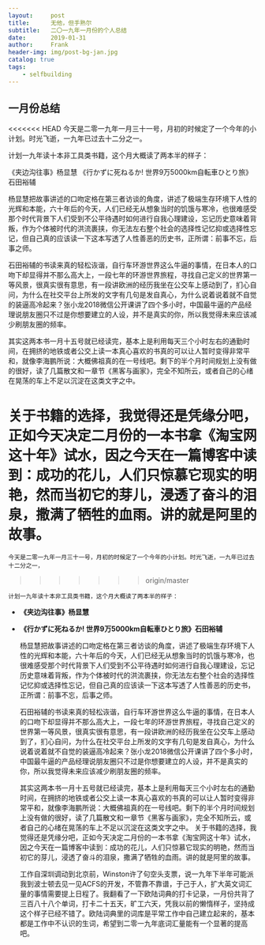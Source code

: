 ```yaml
---
layout:     post
title:      无他，但手熟尔
subtitle:   二〇一九年一月份的个人总结
date:       2019-01-31
author:     Frank
header-img: img/post-bg-jan.jpg
catalog: true
tags:
    - selfbuilding
---
```


## 一月份总结

<<<<<<< HEAD
今天是二零一九年一月三十一号，月初的时候定了一个今年的小计划。时光飞逝，一九年已过去十二分之一。

计划一九年读十本非工具类书籍，这个月大概读了两本半的样子：

《夹边沟往事》杨显慧
《行かずに死ねるか! 世界9万5000km自転車ひとり旅》石田裕辅

杨显慧把故事讲述的口吻定格在第三者访谈的角度，讲述了极端生存环境下人性的光辉和本能，六十年后的今天，人们已经无从想象当时的饥饿与寒冷，也很难感受那个时代背景下人们受到不公平待遇时如何进行自我心理建设，忘记历史意味着背叛，作为个体被时代的洪流裹挟，你无法左右整个社会的选择性记忆抑或选择性忘记，但自己真的应该读一下这本写透了人性善恶的历史书，正所谓：前事不忘，后事之师。

石田裕辅的书读来真的轻松诙谐，自行车环游世界这么牛逼的事情，在日本人的口吻下却显得并不那么高大上，一段七年的环游世界旅程，寻找自己定义的世界第一等风景，很真实很有意思，有一段讲欧洲的经历我坐在公交车上感动到了，扪心自问，为什么在社交平台上所发的文字有几句是发自真心，为什么说着说着就不自觉的装逼高冷起来？张小龙2018微信公开课讲了四个多小时，中国最牛逼的产品经理说朋友圈只不过是你想要建立的人设，并不是真实的你，所以我觉得未来应该减少刷朋友圈的频率。

其实这两本书一月十五号就已经读完，基本上是利用每天三个小时左右的通勤时间，在拥挤的地铁或者公交上读一本真心喜欢的书真的可以让人暂时变得非常平和，就像李海鹏所说：大概佛祖真的在一号线吧。剩下的半个月时间规划上没有做的很好，读了几篇散文和一章节《黑客与画家》，完全不知所云，或者自己的心绪在晃荡的车上不足以沉淀在这类文字之中。

关于书籍的选择，我觉得还是凭缘分吧，正如今天决定二月份的一本书拿《淘宝网这十年》试水，因之今天在一篇博客中读到：成功的花儿，人们只惊慕它现实的明艳，然而当初它的芽儿，浸透了奋斗的泪泉，撒满了牺牲的血雨。讲的就是阿里的故事。
=======
    今天是二零一九年一月三十一号，月初的时候定了一个今年的小计划。时光飞逝，一九年已过去十二分之一，
>>>>>>> origin/master

    计划一九年读十本非工具类书籍，这个月大概读了两本半的样子：
- **《夹边沟往事》杨显慧**
- **《行かずに死ねるか! 世界9万5000km自転車ひとり旅》石田裕辅**

    杨显慧把故事讲述的口吻定格在第三者访谈的角度，讲述了极端生存环境下人性的光辉和本能，六十年后的今天，人们已经无从想象当时的饥饿与寒冷，也很难感受那个时代背景下人们受到不公平待遇时如何进行自我心理建设，忘记历史意味着背叛，作为个体被时代的洪流裹挟，你无法左右整个社会的选择性记忆抑或选择性忘记，但自己真的应该读一下这本写透了人性善恶的历史书，正所谓：前事不忘，后事之师。
    
    石田裕辅的书读来真的轻松诙谐，自行车环游世界这么牛逼的事情，在日本人的口吻下却显得并不那么高大上，一段七年的环游世界旅程，寻找自己定义的世界第一等风景，很真实很有意思，有一段讲欧洲的经历我坐在公交车上感动到了，扪心自问，为什么在社交平台上所发的文字有几句是发自真心，为什么说着说着就不自觉的装逼高冷起来？张小龙2018微信公开课讲了四个多小时，中国最牛逼的产品经理说朋友圈只不过是你想要建立的人设，并不是真实的你，所以我觉得未来应该减少刷朋友圈的频率。

    其实这两本书一月十五号就已经读完，基本上是利用每天三个小时左右的通勤时间，在拥挤的地铁或者公交上读一本真心喜欢的书真的可以让人暂时变得非常平和，就像李海鹏所说：大概佛祖真的在一号线吧。剩下的半个月时间规划上没有做的很好，读了几篇散文和一章节《黑客与画家》，完全不知所云，或者自己的心绪在晃荡的车上不足以沉淀在这类文字之中。
    关于书籍的选择，我觉得还是凭缘分吧，正如今天决定二月份的一本书拿《淘宝网这十年》试水，因之今天在一篇博客中读到：成功的花儿，人们只惊慕它现实的明艳，然而当初它的芽儿，浸透了奋斗的泪泉，撒满了牺牲的血雨。讲的就是阿里的故事。

    工作自深圳调动到北京前，Winston许了句空头支票，说一九年下半年可能派我到波士顿去见一见ACFS的开发，不管靠不靠谱，于己于人，扩大英文词汇量的事情需要提上日程了。我翻看了一下欧陆词典的打卡记录，一月份共背了三百八十八个单词，打卡二十五天，旷工六天，凭我以前的懒惰样子，坚持成这个样子已经不错了。欧陆词典里的词库是平常工作中自己建立起来的，基本都是工作中不认识的生词，希望到二零一九年底词汇量能有一个显著的提高吧。
